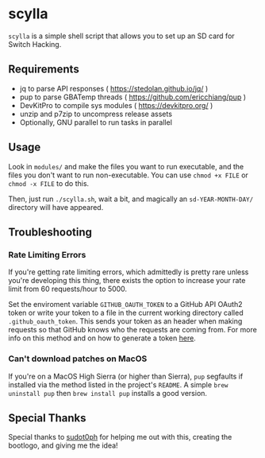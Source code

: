 # scylla

`scylla` is a simple shell script that allows you to set up an SD card for
Switch Hacking.

## Requirements

- jq to parse API responses ( https://stedolan.github.io/jq/ )
- pup to parse GBATemp threads ( https://github.com/ericchiang/pup )
- DevKitPro to compile sys modules ( https://devkitpro.org/ )
- unzip and p7zip to uncompress release assets
- Optionally, GNU parallel to run tasks in parallel

## Usage

Look in `modules/` and make the files you want to run executable, and the
files you don't want to run non-executable. You can use `chmod +x FILE` or
`chmod -x FILE` to do this.

Then, just run `./scylla.sh`, wait a bit, and magically an
`sd-YEAR-MONTH-DAY/` directory will have appeared.

## Troubleshooting

### Rate Limiting Errors

If you're getting rate limiting errors, which admittedly is pretty rare unless
you're developing this thing, there exists the option to increase your rate
limit from 60 requests/hour to 5000.

Set the enviroment variable `GITHUB_OAUTH_TOKEN` to a GitHub API OAuth2 token or write your token to a file in the current working directory called `.github_oauth_token`.
This sends your token as an header when making requests so that GitHub knows
who the requests are coming from. For more info on this method and on how
to generate a token
[here](https://developer.github.com/v3/#oauth2-token-sent-in-a-header).

### Can't download patches on MacOS

If you're on a MacOS High Sierra (or higher than Sierra), `pup` segfaults if installed via
the method listed in the project's `README`. A simple `brew uninstall pup`
then `brew install pup` installs a good version.

## Special Thanks

Special thanks to [sudot0ph](https://github.com/sudot0ph) for helping me out with this,
creating the bootlogo, and giving me the idea!
